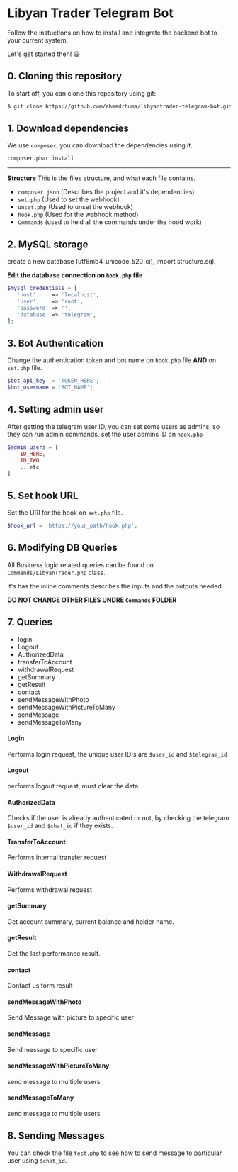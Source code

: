 # Libyan Trader Telegram Bot
Follow the instuctions on how to install and integrate the backend bot to your current system.

Let's get started then! :smiley:

## 0. Cloning this repository

To start off, you can clone this repository using git:

```bash
$ git clone https://github.com/ahmedrhuma/libyantrader-telegram-bot.git
```

## 1. Download dependencies

We use `composer`, you can download the dependencies using it.

`composer.phar install`

---

**Structure**
This is the files structure, and what each file contains.

- `composer.json` (Describes the project and it's dependencies)
- `set.php` (Used to set the webhook)
- `unset.php` (Used to unset the webhook)
- `hook.php` (Used for the webhook method)
- `Commands` (used to held all the commands under the hood work)

## 2. MySQL storage

create a new database (utf8mb4_unicode_520_ci), import structure.sql.

**Edit the database connection on `hook.php` file**

```php
$mysql_credentials = [
   'host'     => 'localhost',
   'user'     => 'root',
   'password' => '',
   'database' => 'telegram',
];
```

## 3. Bot Authentication

Change the authentication token and bot name on `hook.php` file **AND** on `set.php` file.

```php
$bot_api_key  = 'TOKEN_HERE';
$bot_username = 'BOT_NAME';
```

## 4. Setting admin user

After getting the telegram user ID, you can set some users as admins, so they can run admin commands, set the user admins ID on `hook.php`

```php
$admin_users = [
    ID_HERE,
    ID_TWO
    ...etc
]
```


## 5. Set hook URL

Set the URl for the hook on `set.php` file.

```php
$hook_url = 'https://your_path/hook.php';
```

## 6. Modifying DB Queries

All Business logic related queries can be found on `Commands/LibyanTrader.php` class.

it's has the inline comments describes the inputs and the outputs needed.

**DO NOT CHANGE OTHER FILES UNDRE `Commands` FOLDER**

## 7. Queries

* login
* Logout
* AuthorizedData
* transferToAccount
* withdrawalRequest
* getSummary
* getResult
* contact
* sendMessageWithPhoto
* sendMessageWithPictureToMany
* sendMessage
* sendMessageToMany

#### Login

Performs login request, the unique user ID's are `$user_id` and `$telegram_id`

#### Logout
performs logout request, must clear the data

#### AuthorizedData
Checks if the user is already authenticated or not, by checking the telegram `$user_id` and `$chat_id` if they exists.

#### TransferToAccount
Performs internal transfer request

#### WithdrawalRequest
Performs withdrawal request

#### getSummary
Get account summary, current balance and holder name.

#### getResult
Get the last performance result.

#### contact
Contact us form result

#### sendMessageWithPhoto
Send Message with picture to specific user 

#### sendMessage
Send message to specific user

#### sendMessageWithPictureToMany
send message to multiple users

#### sendMessageToMany
send message to multiple users

## 8. Sending Messages

You can check the file `test.php` to see how to send message to particular user using `$chat_id`.
